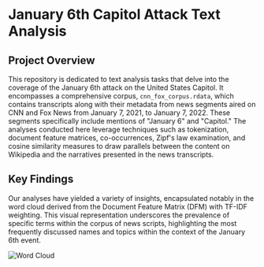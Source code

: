 
# January 6th Capitol Attack Text Analysis

## Project Overview

This repository is dedicated to text analysis tasks that delve into the coverage of the January 6th attack on the United States Capitol. It encompasses a comprehensive corpus, `cnn_fox_corpus.rdata`, which contains transcripts along with their metadata from news segments aired on CNN and Fox News from January 7, 2021, to January 7, 2022. These segments specifically include mentions of "January 6" and "Capitol." The analyses conducted here leverage techniques such as tokenization, document feature matrices, co-occurrences, Zipf's law examination, and cosine similarity measures to draw parallels between the content on Wikipedia and the narratives presented in the news transcripts.

## Key Findings
Our analyses have yielded a variety of insights, encapsulated notably in the word cloud derived from the Document Feature Matrix (DFM) with TF-IDF weighting. This visual representation underscores the prevalence of specific terms within the corpus of news scripts, highlighting the most frequently discussed names and topics within the context of the January 6th event.

![Word Cloud](results/wordcloud.png)
